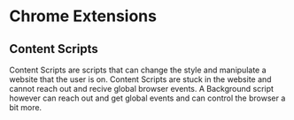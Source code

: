 # Chrome Extensions



## Content Scripts

Content Scripts are scripts that can change the style and manipulate a website that the user is on.
Content Scripts are stuck in the website and cannot reach out and recive global browser events.
A Background script however can reach out and get global events and can control the browser a bit more.
